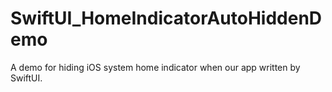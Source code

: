 # SwiftUI_HomeIndicatorAutoHiddenDemo
A demo for hiding iOS system home indicator when our app written by SwiftUI.
